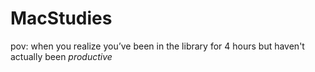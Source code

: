 # MacStudies
pov: when you realize you’ve been in the library for 4 hours but haven't actually been *productive*
